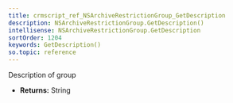 ```yaml
---
title: crmscript_ref_NSArchiveRestrictionGroup_GetDescription
description: NSArchiveRestrictionGroup.GetDescription()
intellisense: NSArchiveRestrictionGroup.GetDescription
sortOrder: 1204
keywords: GetDescription()
so.topic: reference
---
```



Description of group



* **Returns:** String


